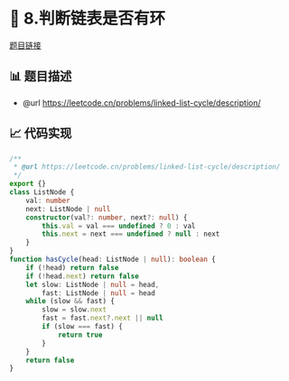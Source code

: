 # 🎪 8.判断链表是否有环

[题目链接](https://leetcode.cn/problems/linked-list-cycle/description/)

## 📊 题目描述
* @url https://leetcode.cn/problems/linked-list-cycle/description/

## 📈 代码实现
```typescript
/**
 * @url https://leetcode.cn/problems/linked-list-cycle/description/
 */
export {}
class ListNode {
    val: number
    next: ListNode | null
    constructor(val?: number, next?: null) {
        this.val = val === undefined ? 0 : val
        this.next = next === undefined ? null : next
    }
}
function hasCycle(head: ListNode | null): boolean {
    if (!head) return false
    if (!head.next) return false
    let slow: ListNode | null = head,
        fast: ListNode | null = head
    while (slow && fast) {
        slow = slow.next
        fast = fast.next?.next || null
        if (slow === fast) {
            return true
        }
    }
    return false
}

```
